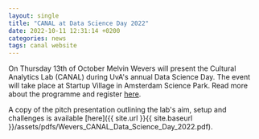 ```yaml
---
layout: single
title: "CANAL at Data Science Day 2022"
date: 2022-10-11 12:31:14 +0200
categories: news
tags: canal website
---
```


On Thursday 13th of October Melvin Wevers will present the Cultural Analytics Lab (CANAL) during UvA's annual Data Science Day. The event will take place at Startup Village in Amsterdam Science Park. Read more about the programme and register [here](https://dsc.uva.nl/shared/subsites/bibliotheek/en/news/2022/08/register-now-for-data-science-day-2022---workshops-pitches-and-keynote-presentations.html).

A copy of the pitch presentation outlining the lab's aim, setup and challenges is available [here]({{ site.url }}{{ site.baseurl }}/assets/pdfs/Wevers_CANAL_Data_Science_Day_2022.pdf).

